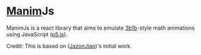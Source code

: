 # [Manim](https://github.com/3b1b/manim)Js


ManimJs is a react library that aims to emulate [3b1b](https://www.youtube.com/3blue1brown)-style math animations using JavaScript ([p5.js](https://github.com/processing/p5.js?files=1)).

Credit: This is based on ([JazonJiao](https://github.com/JazonJiao/Manim.js/))'s initial work.

